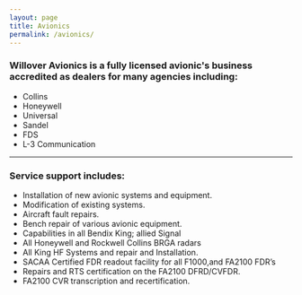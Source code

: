 ```yaml
---
layout: page
title: Avionics
permalink: /avionics/
---
```


<p>
  <h3>Willover Avionics is a fully licensed avionic's business accredited as dealers for many agencies including:</h3>

  <ul>
  <li>Collins</li>
  <li>Honeywell</li>
  <li>Universal</li>
  <li>Sandel</li>
  <li>FDS</li>
  <li>L-3 Communication</li>
  </ul>
<hr>
  <h3>Service support includes:</h3>

<ul>
  <li>Installation of new avionic systems and equipment.</li>
  <li>Modification of existing systems.</li>
  <li>Aircraft fault repairs.</li>
  <li>Bench repair of various avionic equipment.</li>
  <li>Capabilities in all Bendix King; allied Signal</li>
  <li>All Honeywell and Rockwell Collins BRGA radars</li>
  <li>All King HF Systems and repair and Installation.</li>
  <li>SACAA Certified FDR readout facility for all F1000,and FA2100 FDR’s</li>
  <li>Repairs and RTS certification on the FA2100 DFRD/CVFDR.</li>
  <li>FA2100 CVR transcription and recertification.</li>
</ul>
<br>
<br>
<br>
<br>

</p>
